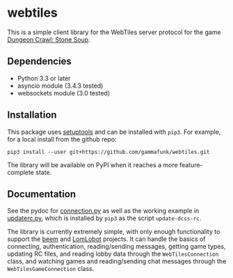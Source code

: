 webtiles
========

This is a simple client library for the WebTiles server protocol for the game
[Dungeon Crawl: Stone Soup](http://crawl.develz.org/).

Dependencies
------------

* Python 3.3 or later
* asyncio module (3.4.3 tested)
* websockets module (3.0 tested)

Installation
------------

This package uses [setuptools](http://pythonhosted.org/setuptools) and can be
installed with `pip3`. For example, for a local install from the github repo:

    pip3 install --user git+https://github.com/gammafunk/webtiles.git

The library will be available on PyPI when it reaches a more feature-complete
state.

Documentation
-------------

See the pydoc for [connection.py](webtiles/connection.py) as well as the
working example in [updaterc.py](webtiles/updaterc.py), which is installed by
`pip3` as the script `update-dcss-rc`.

The library is currently extremely simple, with only enough functionality to
support the [beem](https://github.com/gammafunk/beem) and
[LomLobot](https://github.com/gammafunk/lomlobot) projects. It can handle the
basics of connecting, authentication, reading/sending messages, getting game
types, updating RC files, and reading lobby data through the
`WebTilesConnection` class, and watching games and reading/sending chat
messages through the `WebTilesGameConnection` class.
